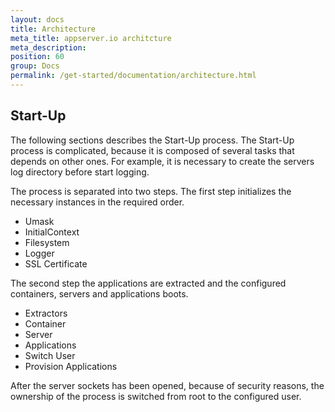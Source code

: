 ```yaml
---
layout: docs
title: Architecture
meta_title: appserver.io architcture
meta_description: 
position: 60
group: Docs
permalink: /get-started/documentation/architecture.html
---
```


## Start-Up

The following sections describes the Start-Up process. The Start-Up process is complicated, because it is composed of several tasks that depends on other ones. For example, it is necessary to create the servers log directory before start logging.

The process is separated into two steps. The first step initializes the necessary instances in the required order.

* Umask
* InitialContext
* Filesystem
* Logger
* SSL Certificate

The second step the applications are extracted and the configured containers, servers and applications boots. 

* Extractors
* Container
* Server
* Applications
* Switch User
* Provision Applications 

After the server sockets has been opened, because of security reasons, the ownership of the process is switched from root to the configured user.

